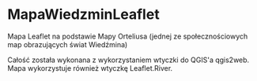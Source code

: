 # MapaWiedzminLeaflet
Mapa Leaflet na podstawie Mapy Orteliusa (jednej ze społecznościowych map obrazujących świat Wiedźmina)

Całość została wykonana z wykorzystaniem wtyczki do QGIS'a qgis2web. Mapa wykorzystuje również wtyczkę Leaflet.River.
